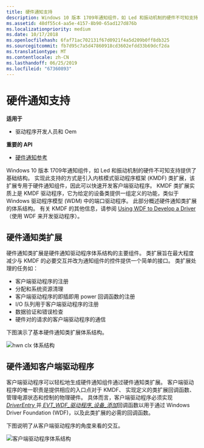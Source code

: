 ```yaml
---
title: 硬件通知支持
description: Windows 10 版本 1709年通知组件，如 Led 和振动机制的硬件不可知支持提供了基础结构。
ms.assetid: 48df55c4-aa5e-4157-8b90-65ad127d876b
ms.localizationpriority: medium
ms.date: 10/17/2018
ms.openlocfilehash: 6faf71ac702131f67d0921f4a5d209b0ff8db325
ms.sourcegitcommit: fb7d95c7a5d47860918cd3602efdd33b69dcf2da
ms.translationtype: MT
ms.contentlocale: zh-CN
ms.lasthandoff: 06/25/2019
ms.locfileid: "67360893"
---
```

# <a name="hardware-notifications-support"></a>硬件通知支持


**适用于**

-   驱动程序开发人员和 Oem

**重要的 API**

-   [硬件通知参考](https://docs.microsoft.com/windows-hardware/drivers/ddi/content/index)

Windows 10 版本 1709年通知组件，如 Led 和振动机制的硬件不可知支持提供了基础结构。 实现此支持的方式是引入内核模式驱动程序框架 (KMDF) 类扩展，该扩展专用于硬件通知组件，因此可以快速开发客户端驱动程序。 KMDF 类扩展实质上是 KMDF 驱动程序，它为给定的设备类提供一组定义的功能，类似于 Windows 驱动程序模型 (WDM) 中的端口驱动程序。 此部分概述硬件通知类扩展的体系结构。 有关 KMDF 的其他信息，请参阅 [Using WDF to Develop a Driver](https://docs.microsoft.com/windows-hardware/drivers/wdf/using-the-framework-to-develop-a-driver)（使用 WDF 来开发驱动程序）。

## <a name="span-idhardwarenotificationclassextensionspanspan-idhardwarenotificationclassextensionspanspan-idhardwarenotificationclassextensionspanhardware-notification-class-extension"></a><span id="Hardware_notification_class_extension"></span><span id="hardware_notification_class_extension"></span><span id="HARDWARE_NOTIFICATION_CLASS_EXTENSION"></span>硬件通知类扩展


硬件通知类扩展是硬件通知驱动程序体系结构的主要组件。 类扩展旨在最大程度减少与 KMDF 的必要交互并改为通知组件的控件提供一个简单的接口。 类扩展处理的任务如：

-   客户端驱动程序的注册
-   分配和系统资源清理
-   客户端驱动程序的即插即用 power 回调函数的注册
-   I/O 队列用于客户端驱动程序的注册
-   数据验证和错误检查
-   硬件对的请求的客户端驱动程序的通信

下图演示了基本硬件通知类扩展体系结构。

![hwn clx 体系结构](images/oem-hwnclx-arch.png)

## <a name="span-idhardwarenotificationclientdriverspanspan-idhardwarenotificationclientdriverspanspan-idhardwarenotificationclientdriverspanhardware-notification-client-driver"></a><span id="Hardware_notification_client_driver"></span><span id="hardware_notification_client_driver"></span><span id="HARDWARE_NOTIFICATION_CLIENT_DRIVER"></span>硬件通知客户端驱动程序


客户端驱动程序可以轻松地生成硬件通知组件通过硬件通知类扩展。 客户端驱动程序的唯一职责是提供相应的入口点对于 KMDF、 实现定义的类扩展回调函数、 管理电源状态和控制的物理硬件。 具体而言，客户端驱动程序必须实现[ *DriverEntry* ](https://docs.microsoft.com/windows-hardware/drivers/ddi/content/wdm/nc-wdm-driver_initialize)并[ *EVT\_WDF\_驱动程序\_设备\_添加*](https://docs.microsoft.com/windows-hardware/drivers/ddi/content/wdfdriver/nc-wdfdriver-evt_wdf_driver_device_add)回调函数以用于通过 Windows Driver Foundation (WDF)，以及此类扩展的必需的回调函数。

下图说明了从客户端驱动程序的角度来看的交互。

![客户端驱动程序体系结构](images/oem-hwnclx-clientarch.png)

 

 




